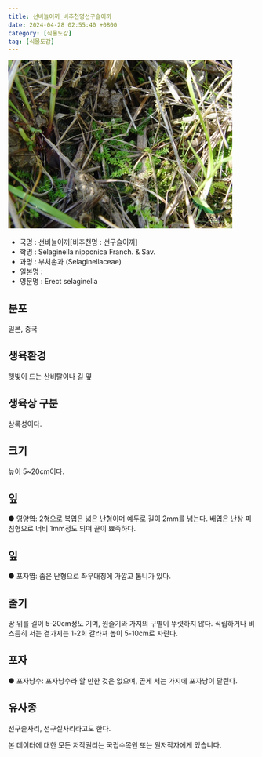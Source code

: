 ```yaml
---
title: 선비늘이끼_비추천명선구슬이끼
date: 2024-04-28 02:55:40 +0800
category: [식물도감]
tag: [식물도감]
---
```




![선비늘이끼[비추천명 : 선구슬이끼]](/assets/img/fileUpload/plants/basic/Selaginellaceae/Selaginella/19627/19627_1_th2.jpg)
- 국명 : 선비늘이끼[비추천명 : 선구슬이끼]
- 학명 : Selaginella nipponica Franch. & Sav.
- 과명 : 부처손과 (Selaginellaceae)
- 일본명 : 
- 영문명 : Erect selaginella


## 분포
일본, 중국
## 생육환경
햇빛이 드는 산비탈이나 길 옆
## 생육상 구분
상록성이다. 
## 크기
높이 5~20cm이다.
## 잎
● 영양엽: 2형으로 복엽은 넓은 난형이며 예두로 길이 2mm를 넘는다. 배엽은 난상 피침형으로 너비 1mm정도 되며 끝이 뾰족하다. 
## 잎
● 포자엽: 좁은 난형으로 좌우대칭에 가깝고 톱니가 있다. 
## 줄기
땅 위를 길이 5-20cm정도 기며, 원줄기와 가지의 구별이 뚜렷하지 않다. 직립하거나 비스듬히 서는 곁가지는 1-2회 갈라져 높이 5-10cm로 자란다. 
## 포자
● 포자낭수: 포자낭수라 할 만한 것은 없으며, 곧게 서는 가지에 포자낭이 달린다. 
## 유사종
선구슬사리, 선구실사리라고도 한다.






본 데이터에 대한 모든 저작권리는 국립수목원 또는 원저작자에게 있습니다.
